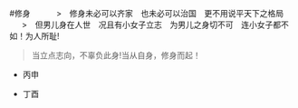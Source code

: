 #修身　　
　>　修身未必可以齐家　也未必可以治国　更不用说平天下之格局   　
  >　但男儿身在人世　况且有小女子立志　为男儿之身切不可　连小女子都不如！为人所耻!  
  >  当立点志向，不辜负此身!当从自身，修身而起！

* 丙申

* 丁酉

